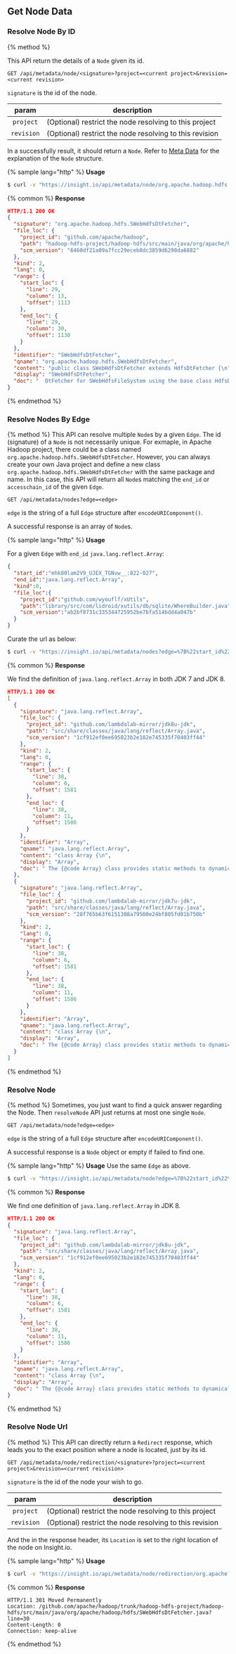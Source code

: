 ## Get Node Data

### Resolve Node By ID

{% method %}

This API return the details of a `Node` given its id.

```
GET /api/metadata/node/<signature>?project=<current project>&revision=<current revision>
```

`signature` is the id of the node.

| param | description |
|:-:|---|
| `project` | (Optional) restrict the node resolving to this project |
| `revision` | (Optional) restrict the node resolving to this revision |

In a successfully result, it should return a `Node`. Refer to [Meta Data](./INDEX.md) for the
explanation of the `Node` structure.

{% sample lang="http" %}
**Usage**

```bash
$ curl -v "https://insight.io/api/metadata/node/org.apache.hadoop.hdfs.SWebHdfsDtFetcher"
```
{% common %}
**Response**

```json
HTTP/1.1 200 OK
{
  "signature": "org.apache.hadoop.hdfs.SWebHdfsDtFetcher",
  "file_loc": {
    "project_id": "github.com/apache/hadoop",
    "path": "hadoop-hdfs-project/hadoop-hdfs/src/main/java/org/apache/hadoop/hdfs/SWebHdfsDtFetcher.java",
    "scm_version": "6460df21a09a7fcc29eceb8dc3859d6298da6882"
  },
  "kind": 2,
  "lang": 0,
  "range": {
    "start_loc": {
      "line": 29,
      "column": 13,
      "offset": 1113
    },
    "end_loc": {
      "line": 29,
      "column": 30,
      "offset": 1130
    }
  },
  "identifier": "SWebHdfsDtFetcher",
  "qname": "org.apache.hadoop.hdfs.SWebHdfsDtFetcher",
  "content": "public class SWebHdfsDtFetcher extends HdfsDtFetcher {\n",
  "display": "SWebHdfsDtFetcher",
  "doc": "  DtFetcher for SWebHdfsFileSystem using the base class HdfsDtFetcher impl.\n"
}
```


{% endmethod %}


### Resolve Nodes By Edge

{% method %}
This API can resolve multiple `Node`s by a given `Edge`. The id (signature) of a `Node` is not necessarily unique. For
exmaple, in Apache Hadoop project, there could be a class named `org.apache.hadoop.hdfs.SWebHdfsDtFetcher`. However, you can
always create your own Java project and define a new class `org.apache.hadoop.hdfs.SWebHdfsDtFetcher` with the same package
and name. In this case, this API will return all `Node`s matching the `end_id` or `accesschain_id` of the given `Edge`.

```
GET /api/metadata/nodes?edge=<edge>
```

`edge` is the string of a full `Edge` structure after `encodeURIComponent()`.

A successful response is an array of `Node`s.

{% sample lang="http" %}
**Usage**

For a given `Edge` with `end_id` `java.lang.reflect.Array`:

```json
{
  "start_id":"mhk80lam2V9_UJEX_TGNvw__:822-827",
  "end_id":"java.lang.reflect.Array",
  "kind":0,
  "file_loc":{
    "project_id":"github.com/wyouflf/xUtils",
    "path":"library/src/com/lidroid/xutils/db/sqlite/WhereBuilder.java",
    "scm_version":"ab2bf8731c335344725952be7bfa514bdd4a047b"
  }
}
```

Curate the url as below:

```bash
$ curl -v "https://insight.io/api/metadata/nodes?edge=%7B%22start_id%22%3A%22mhk80lam2V9_UJEX_TGNvw__%3A822-827%22%2C%22end_id%22%3A%22java.lang.reflect.Array%22%2C%22kind%22%3A0%2C%22file_loc%22%3A%7B%22project_id%22%3A%22github.com%2Fwyouflf%2FxUtils%22%2C%22path%22%3A%22library%2Fsrc%2Fcom%2Flidroid%2Fxutils%2Fdb%2Fsqlite%2FWhereBuilder.java%22%2C%22scm_version%22%3A%22ab2bf8731c335344725952be7bfa514bdd4a047b%22%7D%7D"
```

{% common %}
**Response**

We find the definition of `java.lang.reflect.Array` in both JDK 7 and JDK 8.

```json
HTTP/1.1 200 OK
[
  {
    "signature": "java.lang.reflect.Array",
    "file_loc": {
      "project_id": "github.com/lambdalab-mirror/jdk8u-jdk",
      "path": "src/share/classes/java/lang/reflect/Array.java",
      "scm_version": "1cf912ef0ee695023b2e182e745335f70403ff44"
    },
    "kind": 2,
    "lang": 0,
    "range": {
      "start_loc": {
        "line": 38,
        "column": 6,
        "offset": 1581
      },
      "end_loc": {
        "line": 38,
        "column": 11,
        "offset": 1586
      }
    },
    "identifier": "Array",
    "qname": "java.lang.reflect.Array",
    "content": "class Array {\n",
    "display": "Array",
    "doc": " The {@code Array} class provides static methods to dynamically create and\n access Java arrays.\n\n <p>{@code Array} permits widening conversions to occur during a get or set\n operation, but throws an {@code IllegalArgumentException} if a narrowing\n conversion would occur.\n\n @author Nakul Saraiya\n"
  },
  {
    "signature": "java.lang.reflect.Array",
    "file_loc": {
      "project_id": "github.com/lambdalab-mirror/jdk7u-jdk",
      "path": "src/share/classes/java/lang/reflect/Array.java",
      "scm_version": "28f765b63f6151308a79500e24bf805fd01b750b"
    },
    "kind": 2,
    "lang": 0,
    "range": {
      "start_loc": {
        "line": 38,
        "column": 6,
        "offset": 1581
      },
      "end_loc": {
        "line": 38,
        "column": 11,
        "offset": 1586
      }
    },
    "identifier": "Array",
    "qname": "java.lang.reflect.Array",
    "content": "class Array {\n",
    "display": "Array",
    "doc": " The {@code Array} class provides static methods to dynamically create and\n access Java arrays.\n\n <p>{@code Array} permits widening conversions to occur during a get or set\n operation, but throws an {@code IllegalArgumentException} if a narrowing\n conversion would occur.\n\n @author Nakul Saraiya\n"
  }
]
```


{% endmethod %}


### Resolve Node

{% method %}
Sometimes, you just want to find a quick answer regarding the Node. Then `resolveNode` API just returns at most one
single `Node`. 

```
GET /api/metadata/node?edge=<edge>
```

`edge` is the string of a full `Edge` structure after `encodeURIComponent()`.

A successful response is a `Node` object or empty if failed to find one.

{% sample lang="http" %}
**Usage**
Use the same `Edge` as above.
```bash
$ curl -v "https://insight.io/api/metadata/node?edge=%7B%22start_id%22%3A%22mhk80lam2V9_UJEX_TGNvw__%3A822-827%22%2C%22end_id%22%3A%22java.lang.reflect.Array%22%2C%22kind%22%3A0%2C%22file_loc%22%3A%7B%22project_id%22%3A%22github.com%2Fwyouflf%2FxUtils%22%2C%22path%22%3A%22library%2Fsrc%2Fcom%2Flidroid%2Fxutils%2Fdb%2Fsqlite%2FWhereBuilder.java%22%2C%22scm_version%22%3A%22ab2bf8731c335344725952be7bfa514bdd4a047b%22%7D%7D"
```

{% common %}
**Response**

We find one definition of `java.lang.reflect.Array` in JDK 8.

```json
HTTP/1.1 200 OK
{
  "signature": "java.lang.reflect.Array",
  "file_loc": {
    "project_id": "github.com/lambdalab-mirror/jdk8u-jdk",
    "path": "src/share/classes/java/lang/reflect/Array.java",
    "scm_version": "1cf912ef0ee695023b2e182e745335f70403ff44"
  },
  "kind": 2,
  "lang": 0,
  "range": {
    "start_loc": {
      "line": 38,
      "column": 6,
      "offset": 1581
    },
    "end_loc": {
      "line": 38,
      "column": 11,
      "offset": 1586
    }
  },
  "identifier": "Array",
  "qname": "java.lang.reflect.Array",
  "content": "class Array {\n",
  "display": "Array",
  "doc": " The {@code Array} class provides static methods to dynamically create and\n access Java arrays.\n\n <p>{@code Array} permits widening conversions to occur during a get or set\n operation, but throws an {@code IllegalArgumentException} if a narrowing\n conversion would occur.\n\n @author Nakul Saraiya\n"
}
```

{% endmethod %}


### Resolve Node Url

{% method %}
This API can directly return a `Redirect` response, which leads you to the exact position where a
node is located, just by its id.

```
GET /api/metadata/node/redirection/<signature>?project=<current project>&revision=<current reivision>
```

`signature` is the id of the node your wish to go.

| param | description |
|:-:|---|
| `project` | (Optional) restrict the node resolving to this project |
| `revision` | (Optional) restrict the node resolving to this revision |

And the in the response header, its `Location` is set to the right location of the node on Insight.io.

{% sample lang="http" %}
**Usage**

```bash
$ curl -v "https://insight.io/api/metadata/node/redirection/org.apache.hadoop.hdfs.SWebHdfsDtFetcher"
```

{% common %}
**Response**

```http
HTTP/1.1 301 Moved Permanently
Location: /github.com/apache/hadoop/trunk/hadoop-hdfs-project/hadoop-hdfs/src/main/java/org/apache/hadoop/hdfs/SWebHdfsDtFetcher.java?line=30
Content-Length: 0
Connection: keep-alive
```


{% endmethod %}